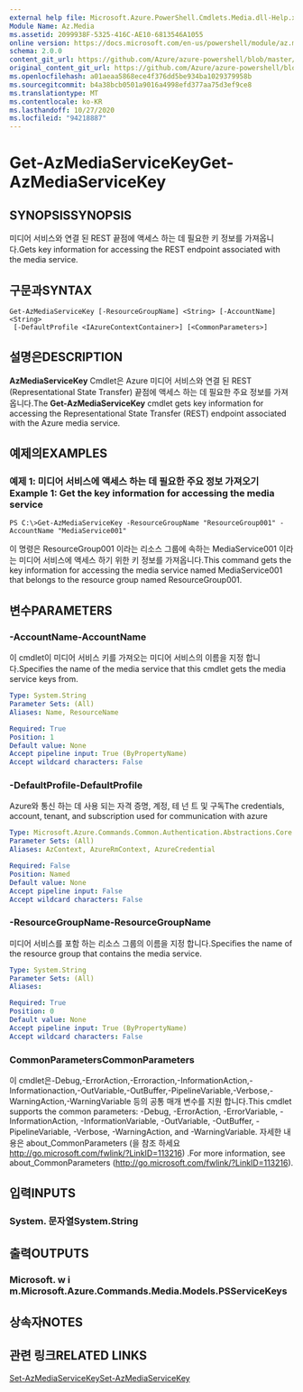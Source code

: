 ```yaml
---
external help file: Microsoft.Azure.PowerShell.Cmdlets.Media.dll-Help.xml
Module Name: Az.Media
ms.assetid: 2099938F-5325-416C-AE10-6813546A1055
online version: https://docs.microsoft.com/en-us/powershell/module/az.media/get-azmediaservicekey
schema: 2.0.0
content_git_url: https://github.com/Azure/azure-powershell/blob/master/src/Media/Media/help/Get-AzMediaServiceKey.md
original_content_git_url: https://github.com/Azure/azure-powershell/blob/master/src/Media/Media/help/Get-AzMediaServiceKey.md
ms.openlocfilehash: a01aeaa5868ece4f376dd5be934ba1029379958b
ms.sourcegitcommit: b4a38bcb0501a9016a4998efd377aa75d3ef9ce8
ms.translationtype: MT
ms.contentlocale: ko-KR
ms.lasthandoff: 10/27/2020
ms.locfileid: "94218887"
---
```

# <span data-ttu-id="f4898-101">Get-AzMediaServiceKey</span><span class="sxs-lookup"><span data-stu-id="f4898-101">Get-AzMediaServiceKey</span></span>

## <span data-ttu-id="f4898-102">SYNOPSIS</span><span class="sxs-lookup"><span data-stu-id="f4898-102">SYNOPSIS</span></span>
<span data-ttu-id="f4898-103">미디어 서비스와 연결 된 REST 끝점에 액세스 하는 데 필요한 키 정보를 가져옵니다.</span><span class="sxs-lookup"><span data-stu-id="f4898-103">Gets key information for accessing the REST endpoint associated with the media service.</span></span>

## <span data-ttu-id="f4898-104">구문과</span><span class="sxs-lookup"><span data-stu-id="f4898-104">SYNTAX</span></span>

```
Get-AzMediaServiceKey [-ResourceGroupName] <String> [-AccountName] <String>
 [-DefaultProfile <IAzureContextContainer>] [<CommonParameters>]
```

## <span data-ttu-id="f4898-105">설명은</span><span class="sxs-lookup"><span data-stu-id="f4898-105">DESCRIPTION</span></span>
<span data-ttu-id="f4898-106">**AzMediaServiceKey** Cmdlet은 Azure 미디어 서비스와 연결 된 REST (Representational State Transfer) 끝점에 액세스 하는 데 필요한 주요 정보를 가져옵니다.</span><span class="sxs-lookup"><span data-stu-id="f4898-106">The **Get-AzMediaServiceKey** cmdlet gets key information for accessing the Representational State Transfer (REST) endpoint associated with the Azure media service.</span></span>

## <span data-ttu-id="f4898-107">예제의</span><span class="sxs-lookup"><span data-stu-id="f4898-107">EXAMPLES</span></span>

### <span data-ttu-id="f4898-108">예제 1: 미디어 서비스에 액세스 하는 데 필요한 주요 정보 가져오기</span><span class="sxs-lookup"><span data-stu-id="f4898-108">Example 1: Get the key information for accessing the media service</span></span>
```
PS C:\>Get-AzMediaServiceKey -ResourceGroupName "ResourceGroup001" -AccountName "MediaService001"
```

<span data-ttu-id="f4898-109">이 명령은 ResourceGroup001 이라는 리소스 그룹에 속하는 MediaService001 이라는 미디어 서비스에 액세스 하기 위한 키 정보를 가져옵니다.</span><span class="sxs-lookup"><span data-stu-id="f4898-109">This command gets the key information for accessing the media service named MediaService001 that belongs to the resource group named ResourceGroup001.</span></span>

## <span data-ttu-id="f4898-110">변수</span><span class="sxs-lookup"><span data-stu-id="f4898-110">PARAMETERS</span></span>

### <span data-ttu-id="f4898-111">-AccountName</span><span class="sxs-lookup"><span data-stu-id="f4898-111">-AccountName</span></span>
<span data-ttu-id="f4898-112">이 cmdlet이 미디어 서비스 키를 가져오는 미디어 서비스의 이름을 지정 합니다.</span><span class="sxs-lookup"><span data-stu-id="f4898-112">Specifies the name of the media service that this cmdlet gets the media service keys from.</span></span>

```yaml
Type: System.String
Parameter Sets: (All)
Aliases: Name, ResourceName

Required: True
Position: 1
Default value: None
Accept pipeline input: True (ByPropertyName)
Accept wildcard characters: False
```

### <span data-ttu-id="f4898-113">-DefaultProfile</span><span class="sxs-lookup"><span data-stu-id="f4898-113">-DefaultProfile</span></span>
<span data-ttu-id="f4898-114">Azure와 통신 하는 데 사용 되는 자격 증명, 계정, 테 넌 트 및 구독</span><span class="sxs-lookup"><span data-stu-id="f4898-114">The credentials, account, tenant, and subscription used for communication with azure</span></span>

```yaml
Type: Microsoft.Azure.Commands.Common.Authentication.Abstractions.Core.IAzureContextContainer
Parameter Sets: (All)
Aliases: AzContext, AzureRmContext, AzureCredential

Required: False
Position: Named
Default value: None
Accept pipeline input: False
Accept wildcard characters: False
```

### <span data-ttu-id="f4898-115">-ResourceGroupName</span><span class="sxs-lookup"><span data-stu-id="f4898-115">-ResourceGroupName</span></span>
<span data-ttu-id="f4898-116">미디어 서비스를 포함 하는 리소스 그룹의 이름을 지정 합니다.</span><span class="sxs-lookup"><span data-stu-id="f4898-116">Specifies the name of the resource group that contains the media service.</span></span>

```yaml
Type: System.String
Parameter Sets: (All)
Aliases:

Required: True
Position: 0
Default value: None
Accept pipeline input: True (ByPropertyName)
Accept wildcard characters: False
```

### <span data-ttu-id="f4898-117">CommonParameters</span><span class="sxs-lookup"><span data-stu-id="f4898-117">CommonParameters</span></span>
<span data-ttu-id="f4898-118">이 cmdlet은-Debug,-ErrorAction,-Erroraction,-InformationAction,-Informationaction,-OutVariable,-OutBuffer,-PipelineVariable,-Verbose,-WarningAction,-WarningVariable 등의 공통 매개 변수를 지원 합니다.</span><span class="sxs-lookup"><span data-stu-id="f4898-118">This cmdlet supports the common parameters: -Debug, -ErrorAction, -ErrorVariable, -InformationAction, -InformationVariable, -OutVariable, -OutBuffer, -PipelineVariable, -Verbose, -WarningAction, and -WarningVariable.</span></span> <span data-ttu-id="f4898-119">자세한 내용은 about_CommonParameters (을 참조 하세요 http://go.microsoft.com/fwlink/?LinkID=113216) .</span><span class="sxs-lookup"><span data-stu-id="f4898-119">For more information, see about_CommonParameters (http://go.microsoft.com/fwlink/?LinkID=113216).</span></span>

## <span data-ttu-id="f4898-120">입력</span><span class="sxs-lookup"><span data-stu-id="f4898-120">INPUTS</span></span>

### <span data-ttu-id="f4898-121">System. 문자열</span><span class="sxs-lookup"><span data-stu-id="f4898-121">System.String</span></span>

## <span data-ttu-id="f4898-122">출력</span><span class="sxs-lookup"><span data-stu-id="f4898-122">OUTPUTS</span></span>

### <span data-ttu-id="f4898-123">Microsoft. w i m.</span><span class="sxs-lookup"><span data-stu-id="f4898-123">Microsoft.Azure.Commands.Media.Models.PSServiceKeys</span></span>

## <span data-ttu-id="f4898-124">상속자</span><span class="sxs-lookup"><span data-stu-id="f4898-124">NOTES</span></span>

## <span data-ttu-id="f4898-125">관련 링크</span><span class="sxs-lookup"><span data-stu-id="f4898-125">RELATED LINKS</span></span>

[<span data-ttu-id="f4898-126">Set-AzMediaServiceKey</span><span class="sxs-lookup"><span data-stu-id="f4898-126">Set-AzMediaServiceKey</span></span>](./Set-AzMediaServiceKey.md)


